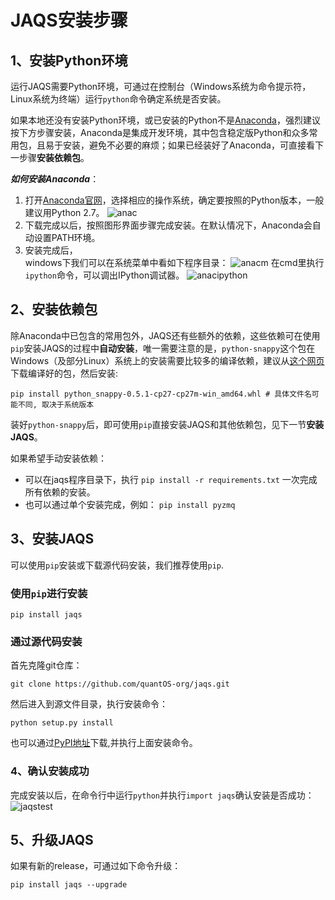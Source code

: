 
# JAQS安装步骤



## 1、安装Python环境
运行JAQS需要Python环境，可通过在控制台（Windows系统为命令提示符，Linux系统为终端）运行`python`命令确定系统是否安装。

如果本地还没有安装Python环境，或已安装的Python不是[Anaconda](http://www.continuum.io/downloads "Anaconda")，强烈建议按下方步骤安装，Anaconda是集成开发环境，其中包含稳定版Python和众多常用包，且易于安装，避免不必要的麻烦；如果已经装好了Anaconda，可直接看下一步骤**安装依赖包**。

***如何安装Anaconda***：
1. 打开[Anaconda官网](http://www.continuum.io/downloads)，选择相应的操作系统，确定要按照的Python版本，一般建议用Python 2.7。
![anac](https://raw.githubusercontent.com/quantOS-org/jaqs/master/doc/img/anac.png)
2. 下载完成以后，按照图形界面步骤完成安装。在默认情况下，Anaconda会自动设置PATH环境。
3. 安装完成后，  
    windows下我们可以在系统菜单中看如下程序目录：
![anacm](https://raw.githubusercontent.com/quantOS-org/jaqs/master/doc/img/anac_m.png)
    在cmd里执行`ipython`命令，可以调出IPython调试器。
![anacipython](https://raw.githubusercontent.com/quantOS-org/jaqs/master/doc/img/anac_ipython.png)


## 2、安装依赖包

除Anaconda中已包含的常用包外，JAQS还有些额外的依赖，这些依赖可在使用`pip`安装JAQS的过程中**自动安装**，唯一需要注意的是，`python-snappy`这个包在Windows（及部分Linux）系统上的安装需要比较多的编译依赖，建议从[这个网页](http://www.lfd.uci.edu/~gohlke/pythonlibs)下载编译好的包，然后安装:
```shell
pip install python_snappy-0.5.1-cp27-cp27m-win_amd64.whl # 具体文件名可能不同, 取决于系统版本
```

装好`python-snappy`后，即可使用`pip`直接安装JAQS和其他依赖包，见下一节**安装JAQS**。

如果希望手动安装依赖：
- 可以在jaqs程序目录下，执行 `pip install -r requirements.txt` 一次完成所有依赖的安装。
- 也可以通过单个安装完成，例如： `pip install pyzmq`


## 3、安装JAQS
可以使用`pip`安装或下载源代码安装，我们推荐使用`pip`.

### 使用`pip`进行安装
```sheel
pip install jaqs
```

### 通过源代码安装
首先克隆git仓库：
```shell
git clone https://github.com/quantOS-org/jaqs.git
```
然后进入到源文件目录，执行安装命令：
```shell
python setup.py install
```

也可以通过[PyPI地址](https://pypi.python.org/pypi/jaqs)下载,并执行上面安装命令。

### 4、确认安装成功
完成安装以后，在命令行中运行`python`并执行`import jaqs`确认安装是否成功：
![jaqstest](https://raw.githubusercontent.com/quantOS-org/jaqs/master/doc/img/jaqs_test.png)

## 5、升级JAQS
如果有新的release，可通过如下命令升级：
```shell
pip install jaqs --upgrade
```

